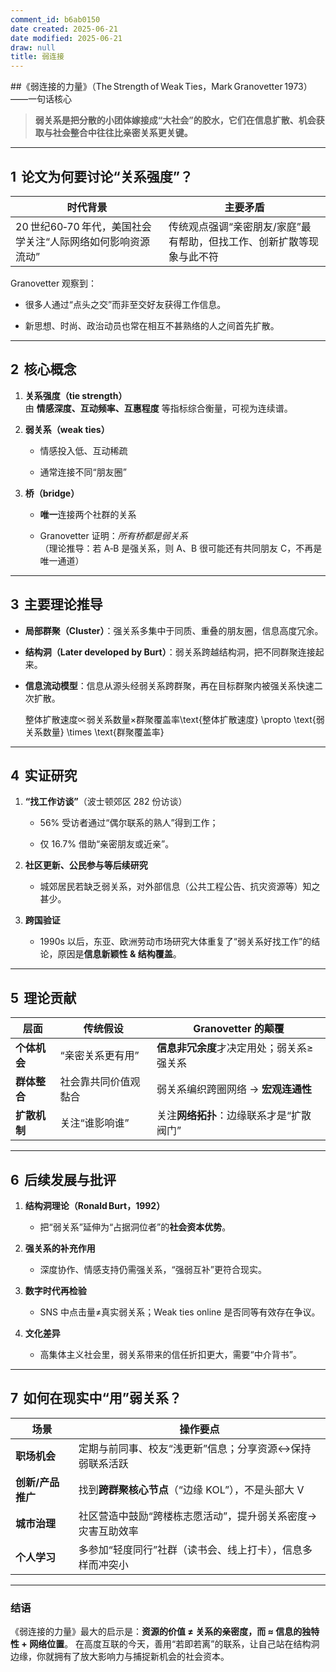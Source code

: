 ```yaml
---
comment_id: b6ab0150
date created: 2025-06-21
date modified: 2025-06-21
draw: null
title: 弱连接
---
```

##《弱连接的力量》（The Strength of Weak Ties，Mark Granovetter 1973）——一句话核心

> **弱关系是把分散的小团体嫁接成“大社会”的胶水，它们在信息扩散、机会获取与社会整合中往往比亲密关系更关键。**

---

## 1  论文为何要讨论“关系强度”？

|时代背景|主要矛盾|
|---|---|
|20 世纪60‑70 年代，美国社会学关注“人际网络如何影响资源流动”|传统观点强调“亲密朋友/家庭”最有帮助，但找工作、创新扩散等现象与此不符|

Granovetter 观察到：

- 很多人通过“点头之交”而非至交好友获得工作信息。
    
- 新思想、时尚、政治动员也常在相互不甚熟络的人之间首先扩散。
    

---

## 2  核心概念

1. **关系强度（tie strength）**  
    由 **情感深度、互动频率、互惠程度** 等指标综合衡量，可视为连续谱。
    
2. **弱关系（weak ties）**
    
    - 情感投入低、互动稀疏
        
    - 通常连接不同“朋友圈”
        
3. **桥（bridge）**
    
    - **唯一**连接两个社群的关系
        
    - Granovetter 证明：_所有桥都是弱关系_  
（理论推导：若 A‑B 是强关系，则 A、B 很可能还有共同朋友 C，不再是唯一通道）
        

---

## 3  主要理论推导

- **局部群聚（Cluster）**：强关系多集中于同质、重叠的朋友圈，信息高度冗余。
    
- **结构洞（Later developed by Burt）**：弱关系跨越结构洞，把不同群聚连接起来。
    
- **信息流动模型**：信息从源头经弱关系跨群聚，再在目标群聚内被强关系快速二次扩散。
    

    整体扩散速度∝弱关系数量×群聚覆盖率\text{整体扩散速度} \propto \text{弱关系数量} \times \text{群聚覆盖率}

---

## 4  实证研究

1. **“找工作访谈”**（波士顿郊区 282 份访谈）
    
    - 56% 受访者通过“偶尔联系的熟人”得到工作；
        
    - 仅 16.7% 借助“亲密朋友或近亲”。
        
2. **社区更新、公民参与等后续研究**
    
    - 城郊居民若缺乏弱关系，对外部信息（公共工程公告、抗灾资源等）知之甚少。
        
3. **跨国验证**
    
    - 1990s 以后，东亚、欧洲劳动市场研究大体重复了“弱关系好找工作”的结论，原因是**信息新颖性 & 结构覆盖**。
        

---

## 5  理论贡献

|层面|传统假设|Granovetter 的颠覆|
|---|---|---|
|**个体机会**|“亲密关系更有用”|**信息非冗余度**才决定用处；弱关系≥强关系|
|**群体整合**|社会靠共同价值观黏合|弱关系编织跨圈网络 → **宏观连通性**|
|**扩散机制**|关注“谁影响谁”|关注**网络拓扑**：边缘联系才是“扩散阀门”|

---

## 6  后续发展与批评

1. **结构洞理论（Ronald Burt，1992）**
    
    - 把“弱关系”延伸为“占据洞位者”的**社会资本优势**。
        
2. **强关系的补充作用**
    
    - 深度协作、情感支持仍需强关系，“强弱互补”更符合现实。
        
3. **数字时代再检验**
    
    - SNS 中点击量≠真实弱关系；Weak ties online 是否同等有效存在争议。
        
4. **文化差异**
    
    - 高集体主义社会里，弱关系带来的信任折扣更大，需要“中介背书”。
        

---

## 7  如何在现实中“用”弱关系？

|场景|操作要点|
|---|---|
|**职场机会**|定期与前同事、校友“浅更新”信息；分享资源↔保持弱联系活跃|
|**创新/产品推广**|找到**跨群聚核心节点**（“边缘 KOL”），不是头部大 V|
|**城市治理**|社区营造中鼓励“跨楼栋志愿活动”，提升弱关系密度→灾害互助效率|
|**个人学习**|多参加“轻度同行”社群（读书会、线上打卡），信息多样而冲突小|

---

### 结语

《弱连接的力量》最大的启示是：**资源的价值 ≠ 关系的亲密度，而 ≈ 信息的独特性 + 网络位置**。
在高度互联的今天，善用“若即若离”的联系，让自己站在结构洞边缘，你就拥有了放大影响力与捕捉新机会的社会资本。
